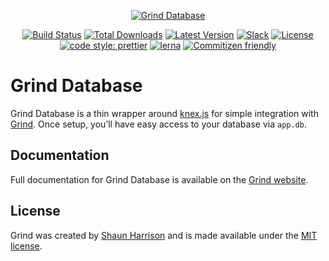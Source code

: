<p align="center"><a href="https://grind.rocks"><img src="https://assets.grind.rocks/docs/img/grind-db.svg" alt="Grind Database" /></a></p>

<p align="center">
<a href="https://github.com/grindjs/grindjs/actions"><img src="https://github.com/grindjs/grindjs/workflows/build/badge.svg" alt="Build Status"></a>
<a href="https://www.npmjs.com/package/grind-db"><img src="https://img.shields.io/npm/dt/grind-db.svg" alt="Total Downloads"></a>
<a href="https://www.npmjs.com/package/grind-db"><img src="https://img.shields.io/npm/v/grind-db.svg" alt="Latest Version"></a>
<a href="https://chat.grind.rocks/"><img src="https://chat.grind.rocks/badge.svg" alt="Slack"></a>
<a href="https://www.npmjs.com/package/grind-db"><img src="https://img.shields.io/npm/l/grind-db.svg" alt="License"></a>
<a href="https://github.com/prettier/prettier"><img src="https://img.shields.io/badge/code_style-prettier-ff69b4.svg" alt="code style: prettier"></a>
<a href="https://lerna.js.org/"><img src="https://img.shields.io/badge/maintained%20with-lerna-cc00ff.svg" alt="lerna"></a>
<a href="http://commitizen.github.io/cz-cli/"><img src="https://img.shields.io/badge/commitizen-friendly-brightgreen.svg" alt="Commitizen friendly"></a>
</p>

# Grind Database

Grind Database is a thin wrapper around [knex.js](http://knexjs.org/) for simple integration with [Grind](https://github.com/grindjs/framework). Once setup, you’ll have easy access to your database via `app.db`.

## Documentation

Full documentation for Grind Database is available on the [Grind website](https://grind.rocks/docs/guides/database).

## License

Grind was created by [Shaun Harrison](https://github.com/shnhrrsn) and is made available under the [MIT license](LICENSE).
